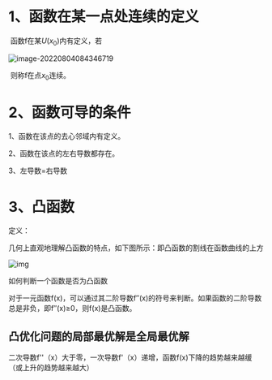 # 1、函数在某一点处连续的定义

​		函数f在某$U(x_0)$内有定义，若

![image-20220804084346719](C:\Users\lirui\AppData\Roaming\Typora\typora-user-images\image-20220804084346719.png)

​		则称f在点$x_0$连续。

# 2、函数可导的条件

1、函数在该点的去心邻域内有定义。

2、函数在该点的左右导数都存在。

3、左导数=右导数

# 3、凸函数

定义：

几何上直观地理解凸函数的特点，如下图所示：即凸函数的割线在函数曲线的上方

![img](https://img-blog.csdnimg.cn/20200506104418938.png?x-oss-process=image/watermark,type_ZmFuZ3poZW5naGVpdGk,shadow_10,text_aHR0cHM6Ly9ibG9nLmNzZG4ubmV0L2pnajEyMzMyMQ==,size_16,color_FFFFFF,t_70)

如何判断一个函数是否为凸函数

对于一元函数f(x)，可以通过其二阶导数f′′(x)的符号来判断。如果函数的二阶导数总是非负，即f′′(x)≥0，则f(x)是凸函数。



## 凸优化问题的局部最优解是全局最优解

二次导数f''（x）大于零，一次导数f'（x）递增，函数f(x)下降的趋势越来越缓（或上升的趋势越来越大）